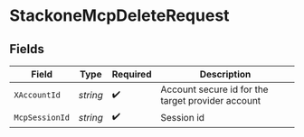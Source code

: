 # StackoneMcpDeleteRequest


## Fields

| Field                                             | Type                                              | Required                                          | Description                                       |
| ------------------------------------------------- | ------------------------------------------------- | ------------------------------------------------- | ------------------------------------------------- |
| `XAccountId`                                      | *string*                                          | :heavy_check_mark:                                | Account secure id for the target provider account |
| `McpSessionId`                                    | *string*                                          | :heavy_check_mark:                                | Session id                                        |